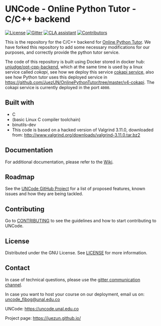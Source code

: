 # UNCode - Online Python Tutor - C/C++ backend

[![License](https://img.shields.io/github/license/JuezUN/opt-cpp-backend?style=plastic)][license_url]
[![Gitter](https://badges.gitter.im/uncode-unal/community.svg)][gitter_url]
[![CLA assistant](https://cla-assistant.io/readme/badge/JuezUN/opt-cpp-backend)][cla_url]
[![Contributors](https://img.shields.io/github/contributors/JuezUN/opt-cpp-backend?style=plastic)][contributors_url]

This is the repository for the C/C++ backend for [Online Python Tutor][python_tutor_repo_url]. We have forked this
 repository to add some necessary modifications for our purposes, and correctly provide the python tutor service.
 
The code of this repository is built using Docker stored in docker hub: [unjudge/opt-cpp-backend][unjudge/opt-cpp-backend],
 which at the same time is used by a linux service called *cokapi*, see how we deploy this service [cokapi service][cokapi_url],
 also see how Python tutor uses this deployed service in <https://github.com/JuezUN/OnlinePythonTutor/tree/master/v4-cokapi>.
 The cokapi service is currently deployed in the port `4000`.

## Built with

- C
- (basic Linux C compiler toolchain)
- binutils-dev
- This code is based on a hacked version of Valgrind 3.11.0, downloaded from: <http://www.valgrind.org/downloads/valgrind-3.11.0.tar.bz2>

## Documentation

For additional documentation, please refer to the [Wiki][uncode_wiki_url].

## Roadmap

See the [UNCode GitHub Project][project_url] for a list of proposed features, known issues and how they are being 
tackled.

## Contributing

Go to [CONTRIBUTING][contributing_url] to see the guidelines and how to start contributing to UNCode.

## License

Distributed under the GNU License. See [LICENSE][license_url] for more information.

## Contact

In case of technical questions, please use the [gitter communication channel][gitter_url].

In case you want to host your course on our deployment, email us on: <uncode_fibog@unal.edu.co>

UNCode: <https://uncode.unal.edu.co>

Project page: <https://juezun.github.io/>


[license_url]: https://github.com/JuezUN/opt-cpp-backend/blob/master/LICENSE
[contributing_url]: https://github.com/JuezUN/opt-cpp-backend/blob/master/CONTRIBUTING.md
[project_url]: https://github.com/orgs/JuezUN/projects/3
[python_tutor_repo_url]: https://github.com/JuezUN/OnlinePythonTutor
[uncode_wiki_url]: https://github.com/JuezUN/INGInious/wiki
[gitter_url]:https://gitter.im/uncode-unal/community?utm_source=badge&utm_medium=badge&utm_campaign=pr-badge
[cla_url]: https://cla-assistant.io/JuezUN/opt-cpp-backend
[contributors_url]: https://github.com/JuezUN/opt=cpp-backend/graphs/contributors
[unjudge/opt-cpp-backend]: https://hub.docker.com/r/unjudge/opt-cpp-backend
[cokapi_url]: https://github.com/JuezUN/Deployment/blob/master/deployment_scripts/deploy_cokapi_service.sh
